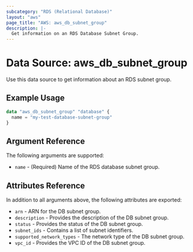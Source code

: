 ```yaml
---
subcategory: "RDS (Relational Database)"
layout: "aws"
page_title: "AWS: aws_db_subnet_group"
description: |-
  Get information on an RDS Database Subnet Group.
---
```


# Data Source: aws_db_subnet_group

Use this data source to get information about an RDS subnet group.

## Example Usage

```terraform
data "aws_db_subnet_group" "database" {
  name = "my-test-database-subnet-group"
}
```

## Argument Reference

The following arguments are supported:

* `name` - (Required) Name of the RDS database subnet group.

## Attributes Reference

In addition to all arguments above, the following attributes are exported:

* `arn` - ARN for the DB subnet group.
* `description` - Provides the description of the DB subnet group.
* `status` - Provides the status of the DB subnet group.
* `subnet_ids` - Contains a list of subnet identifiers.
* `supported_network_types` - The network type of the DB subnet group.
* `vpc_id` - Provides the VPC ID of the DB subnet group.
